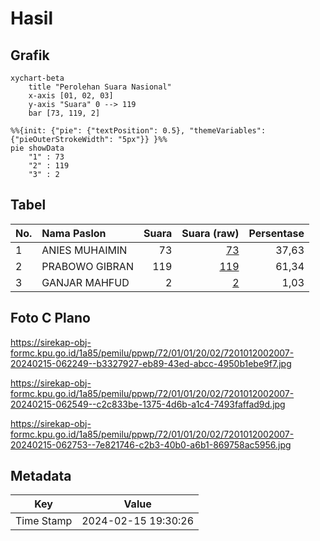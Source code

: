 # Hasil

## Grafik

```mermaid
xychart-beta
    title "Perolehan Suara Nasional"
    x-axis [01, 02, 03]
    y-axis "Suara" 0 --> 119
    bar [73, 119, 2]
```

```mermaid
%%{init: {"pie": {"textPosition": 0.5}, "themeVariables": {"pieOuterStrokeWidth": "5px"}} }%%
pie showData
    "1" : 73
    "2" : 119
    "3" : 2
```

## Tabel

| No. | Nama Paslon    | Suara | Suara (raw) | Persentase |
|:--- |:-------------- | -----:| -----------:| ----------:|
| 1   | ANIES MUHAIMIN | 73    | [73][p-1]   | 37,63      |
| 2   | PRABOWO GIBRAN | 119   | [119][p-2]  | 61,34      |
| 3   | GANJAR MAHFUD  | 2     | [2][p-3]    | 1,03       |


[p-1]: https://github.com/gigit-pemilu/pemilu-2024/blob/main/pilpres/hitung-suara/sub/72-sulawesi-tengah/sub/01-banggai/sub/01-batui/sub/2002-nonong/sub/007-tps/sub/paslon-1.txt
[p-2]: https://github.com/gigit-pemilu/pemilu-2024/blob/main/pilpres/hitung-suara/sub/72-sulawesi-tengah/sub/01-banggai/sub/01-batui/sub/2002-nonong/sub/007-tps/sub/paslon-2.txt
[p-3]: https://github.com/gigit-pemilu/pemilu-2024/blob/main/pilpres/hitung-suara/sub/72-sulawesi-tengah/sub/01-banggai/sub/01-batui/sub/2002-nonong/sub/007-tps/sub/paslon-3.txt

## Foto C Plano

https://sirekap-obj-formc.kpu.go.id/1a85/pemilu/ppwp/72/01/01/20/02/7201012002007-20240215-062249--b3327927-eb89-43ed-abcc-4950b1ebe9f7.jpg

https://sirekap-obj-formc.kpu.go.id/1a85/pemilu/ppwp/72/01/01/20/02/7201012002007-20240215-062549--c2c833be-1375-4d6b-a1c4-7493faffad9d.jpg

https://sirekap-obj-formc.kpu.go.id/1a85/pemilu/ppwp/72/01/01/20/02/7201012002007-20240215-062753--7e821746-c2b3-40b0-a6b1-869758ac5956.jpg


## Metadata

| Key        | Value               |
| ---------- | ------------------- |
| Time Stamp | 2024-02-15 19:30:26 |




